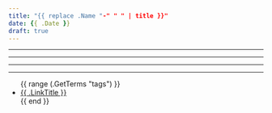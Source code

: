 ```yaml
---
title: "{{ replace .Name "-" " " | title }}"
date: {{ .Date }}
draft: true
---
```

<hr>
<hr>
<hr>
<hr>
<ul>
    {{ range (.GetTerms "tags") }}
        <li><a href="{{ .Permalink }}">{{ .LinkTitle }}</a></li>
   {{ end }}
</ul>